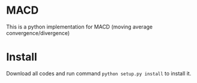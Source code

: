 # MACD
This is a python implementation for MACD (moving average convergence/divergence)

# Install
Download all codes and run command `python setup.py install` to install it.
